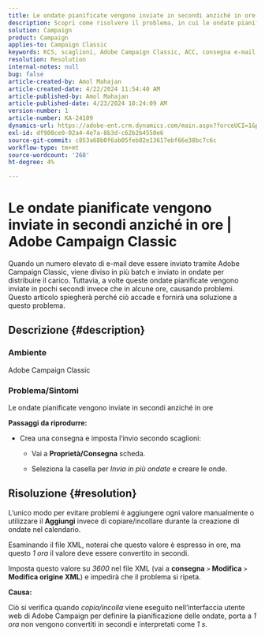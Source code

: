 ```yaml
---
title: Le ondate pianificate vengono inviate in secondi anziché in ore | Adobe Campaign Classic
description: Scopri come risolvere il problema, in cui le ondate pianificate vengono inviate in secondi anziché in ore in Adobe Campaign Classic.
solution: Campaign
product: Campaign
applies-to: Campaign Classic
keywords: KCS, scaglioni, Adobe Campaign Classic, ACC, consegna e-mail, pianificazione, ore, secondi
resolution: Resolution
internal-notes: null
bug: false
article-created-by: Amol Mahajan
article-created-date: 4/22/2024 11:54:40 AM
article-published-by: Amol Mahajan
article-published-date: 4/23/2024 10:24:09 AM
version-number: 1
article-number: KA-24109
dynamics-url: https://adobe-ent.crm.dynamics.com/main.aspx?forceUCI=1&pagetype=entityrecord&etn=knowledgearticle&id=e9d08613-9f00-ef11-a1fe-6045bd006704
exl-id: df900ce0-02a4-4e7a-8b3d-c62b2b4550e6
source-git-commit: c853a68b0f6ab05feb82e13617ebf66e38bc7c6c
workflow-type: tm+mt
source-wordcount: '268'
ht-degree: 4%

---
```


# Le ondate pianificate vengono inviate in secondi anziché in ore | Adobe Campaign Classic


Quando un numero elevato di e-mail deve essere inviato tramite Adobe Campaign Classic, viene diviso in più batch e inviato in ondate per distribuire il carico. Tuttavia, a volte queste ondate pianificate vengono inviate in pochi secondi invece che in alcune ore, causando problemi. Questo articolo spiegherà perché ciò accade e fornirà una soluzione a questo problema.

## Descrizione {#description}


### <b>Ambiente</b>

Adobe Campaign Classic



### <b>Problema/Sintomi</b>

Le ondate pianificate vengono inviate in secondi anziché in ore

<b>Passaggi da riprodurre:</b>

- Crea una consegna e imposta l’invio secondo scaglioni:



   - Vai a <b>Proprietà/Consegna</b> scheda.


   - Seleziona la casella per *Invia in più ondate* e creare le onde.






## Risoluzione {#resolution}


L’unico modo per evitare problemi è aggiungere ogni valore manualmente o utilizzare il <b>Aggiungi</b> invece di copiare/incollare durante la creazione di ondate nel calendario.

Esaminando il file XML, noterai che questo valore è espresso in ore, ma questo *1 ora* il valore deve essere convertito in secondi.

Imposta questo valore su *3600* nel file XML (vai a <b>consegna</b> `>`  <b>Modifica</b> `>`  <b>Modifica origine XML</b>) e impedirà che il problema si ripeta.

<b>Causa:</b>

Ciò si verifica quando *copia/incolla* viene eseguito nell’interfaccia utente web di Adobe Campaign per definire la pianificazione delle ondate, porta a *1 ora* non vengono convertiti in secondi e interpretati come *1 s*.
